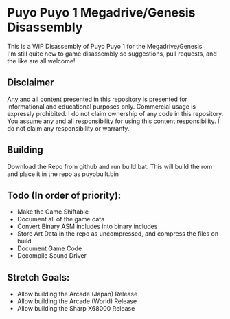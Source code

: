# Puyo Puyo 1 Megadrive/Genesis Disassembly
This is a WIP Disassembly of Puyo Puyo 1 for the Megadrive/Genesis    
I'm still quite new to game disassembly so suggestions, pull requests, and the like are all welcome!    
## Disclaimer
Any and all content presented in this repository is presented for informational and educational purposes only.
Commercial usage is expressly prohibited.  I do not claim ownership of any code in this repository.
You assume any and all responsibility for using this content responsibility.  I do not claim any responsibility or warranty.
## Building
Download the Repo from github and run build.bat.  This will build the rom and place it in the repo as puyobuilt.bin
## Todo (In order of priority):
- Make the Game Shiftable
- Document all of the game data
- Convert Binary ASM includes into binary includes
- Store Art Data in the repo as uncompressed, and compress the files on build
- Document Game Code
- Decompile Sound Driver
## Stretch Goals:
- Allow building the Arcade (Japan) Release
- Allow building the Arcade (World) Release
- Allow building the Sharp X68000 Release
